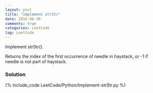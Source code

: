 ```yaml
---
layout: post
title: "Implement strStr"
date: 2016-06-30
comments: true
categories: LeetCode
tag: LeetCode
---
```




Implement strStr().

Returns the index of the first occurrence of needle in haystack, or -1 if needle is not part of haystack.

<!--more-->
### Solution
{% include_code LeetCode/Python/Implement-strStr.py %}
